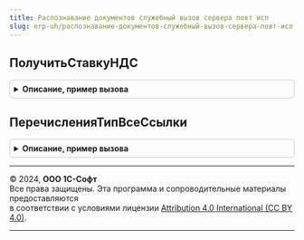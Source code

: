 ```yaml
---
title: Распознавание документов служебный вызов сервера повт исп
slug: erp-uh/распознавание-документов-служебный-вызов-сервера-повт-исп
---
```



## ПолучитьСтавкуНДС
<details style="margin: 1em 0; padding: 0.5em; border: 1px solid #ccc; border-radius: 6px;">

<summary style="font-weight: bold; cursor: pointer;">Описание, пример вызова</summary>

```bsl

Функция ПолучитьСтавкуНДС(СтавкаНДС, ПрименяютсяСтавки4и2 = Ложь) Экспорт
```

Пример вызова
```bsl
Результат = РаспознаваниеДокументовСлужебныйВызовСервераПовтИсп.ПолучитьСтавкуНДС(СтавкаНДС, ПрименяютсяСтавки4и2);
```
</details>

## ПеречисленияТипВсеСсылки
<details style="margin: 1em 0; padding: 0.5em; border: 1px solid #ccc; border-radius: 6px;">

<summary style="font-weight: bold; cursor: pointer;">Описание, пример вызова</summary>

```bsl

Функция ПеречисленияТипВсеСсылки() Экспорт
```

Пример вызова
```bsl
Результат = РаспознаваниеДокументовСлужебныйВызовСервераПовтИсп.ПеречисленияТипВсеСсылки() 
```
</details>

---

© 2024, **ООО 1С-Софт**  
Все права защищены. Эта программа и сопроводительные материалы предоставляются  
в соответствии с условиями лицензии [Attribution 4.0 International (CC BY 4.0)](https://creativecommons.org/licenses/by/4.0/legalcode).

---
